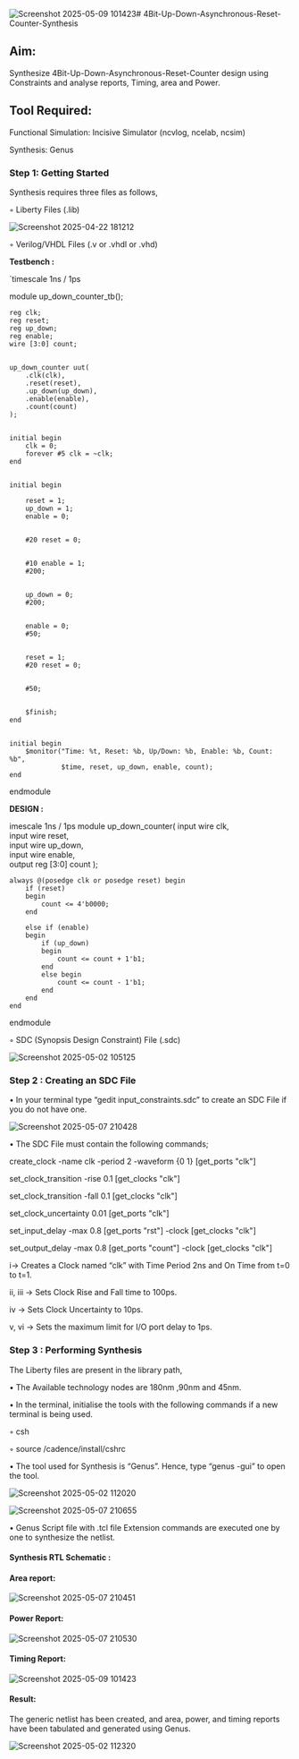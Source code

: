![Screenshot 2025-05-09 101423](https://github.com/user-attachments/assets/7392650a-d963-4427-8a3d-ee22920dec1a)# 4Bit-Up-Down-Asynchronous-Reset-Counter-Synthesis

## Aim:

Synthesize 4Bit-Up-Down-Asynchronous-Reset-Counter design using Constraints and analyse reports, Timing, area and Power.

## Tool Required:

Functional Simulation: Incisive Simulator (ncvlog, ncelab, ncsim)

Synthesis: Genus

### Step 1: Getting Started

Synthesis requires three files as follows,

◦ Liberty Files (.lib)

![Screenshot 2025-04-22 181212](https://github.com/user-attachments/assets/ebd85a3f-7a9d-4e78-9136-e4239ac8e979)


◦ Verilog/VHDL Files (.v or .vhdl or .vhd)

**Testbench :**

`timescale 1ns / 1ps

module up_down_counter_tb();

    reg clk;
    reg reset;
    reg up_down;
    reg enable;
    wire [3:0] count;
    

    up_down_counter uut(
        .clk(clk),
        .reset(reset),
        .up_down(up_down),
        .enable(enable),
        .count(count)
    );
    

    initial begin
        clk = 0;
        forever #5 clk = ~clk;  
    end
    

    initial begin

        reset = 1;
        up_down = 1;
        enable = 0;
        

        #20 reset = 0;
        

        #10 enable = 1;
        #200;  
        

        up_down = 0;
        #200;  
        

        enable = 0;
        #50;
        

        reset = 1;
        #20 reset = 0;
        

        #50;
        

        $finish;
    end
    

    initial begin
        $monitor("Time: %t, Reset: %b, Up/Down: %b, Enable: %b, Count: %b", 
                 $time, reset, up_down, enable, count);
    end
    
endmodule

**DESIGN :**

imescale 1ns / 1ps
module up_down_counter(
    input wire clk,       
    input wire reset,     
    input wire up_down,   
    input wire enable,    
    output reg [3:0] count 
);


    always @(posedge clk or posedge reset) begin
        if (reset) 
        begin
            count <= 4'b0000;
        end

        else if (enable)
        begin
            if (up_down)
            begin
                count <= count + 1'b1;
            end
            else begin
                count <= count - 1'b1;
            end
        end
    end

endmodule

◦ SDC (Synopsis Design Constraint) File (.sdc)

![Screenshot 2025-05-02 105125](https://github.com/user-attachments/assets/5614e71d-cd71-47fe-9015-b7d36a8f725e)


 ### Step 2 : Creating an SDC File

•	In your terminal type “gedit input_constraints.sdc” to create an SDC File if you do not have one.

![Screenshot 2025-05-07 210428](https://github.com/user-attachments/assets/5cccd6be-f2cb-4dae-b551-3234a488c1b3)


•	The SDC File must contain the following commands;

create_clock -name clk -period 2 -waveform {0 1} [get_ports "clk"]

set_clock_transition -rise 0.1 [get_clocks "clk"]

set_clock_transition -fall 0.1 [get_clocks "clk"]

set_clock_uncertainty 0.01 [get_ports "clk"]

set_input_delay -max 0.8 [get_ports "rst"] -clock [get_clocks "clk"]

set_output_delay -max 0.8 [get_ports "count"] -clock [get_clocks "clk"]

i→ Creates a Clock named “clk” with Time Period 2ns and On Time from t=0 to t=1.

ii, iii → Sets Clock Rise and Fall time to 100ps.

iv → Sets Clock Uncertainty to 10ps.

v, vi → Sets the maximum limit for I/O port delay to 1ps.

### Step 3 : Performing Synthesis



The Liberty files are present in the library path,

• The Available technology nodes are 180nm ,90nm and 45nm.

• In the terminal, initialise the tools with the following commands if a new terminal is being
used.

◦ csh

◦ source /cadence/install/cshrc

• The tool used for Synthesis is “Genus”. Hence, type “genus -gui” to open the tool.

![Screenshot 2025-05-02 112020](https://github.com/user-attachments/assets/a14bdad7-8759-4738-ac44-4af5c580186f)

![Screenshot 2025-05-07 210655](https://github.com/user-attachments/assets/5467a2a7-6907-4b73-a2ec-c7cdbd61486d)

• Genus Script file with .tcl file Extension commands are executed one by one to synthesize the netlist.

#### Synthesis RTL Schematic :

#### Area report:

![Screenshot 2025-05-07 210451](https://github.com/user-attachments/assets/897b235a-d135-43e7-b520-797e7e9c9ce9)

#### Power Report:

![Screenshot 2025-05-07 210530](https://github.com/user-attachments/assets/432e4739-c84c-46ec-ac36-a3c3490e1d9a)

#### Timing Report: 

![Screenshot 2025-05-09 101423](https://github.com/user-attachments/assets/a2f41aae-82e2-4c71-b59f-2bf982509dcc)


#### Result: 

The generic netlist has been created, and area, power, and timing reports have been tabulated and generated using Genus.

![Screenshot 2025-05-02 112320](https://github.com/user-attachments/assets/0f266f1e-4074-4729-b6f2-145ef15f8494)





